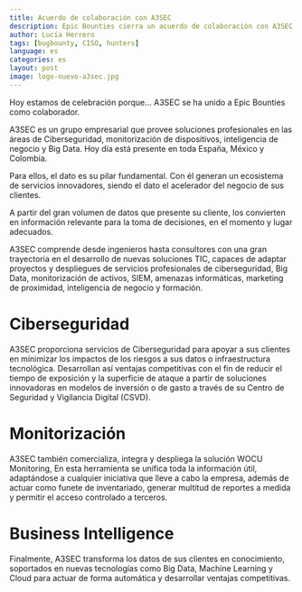 ```yaml
---
title: Acuerdo de colaboración con A3SEC
description: Epic Bounties cierra un acuerdo de colaboración con A3SEC
author: Lucía Herrero
tags: [bugbounty, CISO, hunters]
language: es
categories: es
layout: post
image: logo-nuevo-a3sec.jpg
---
```


Hoy estamos de celebración porque... A3SEC se ha unido a Epic Bounties como colaborador.

A3SEC es un grupo empresarial que provee soluciones profesionales en las áreas de Ciberseguridad, monitorización de dispositivos, inteligencia de negocio y Big Data. Hoy día está presente en toda España, México y Colombia. 

Para ellos, el dato es su pilar fundamental. Con él generan un ecosistema de servicios innovadores, siendo el dato el acelerador del negocio de sus clientes. 

A partir del gran volumen de datos que presente su cliente, los convierten en información relevante para la toma de decisiones, en el momento y lugar adecuados.

A3SEC comprende desde ingenieros hasta consultores con una gran trayectoria en el desarrollo de nuevas soluciones TIC, capaces de adaptar proyectos y despliegues de servicios profesionales de ciberseguridad, Big Data, monitorización de activos, SIEM, amenazas informáticas, marketing de proximidad, inteligencia de negocio y formación.

# Ciberseguridad    

A3SEC proporciona servicios de Ciberseguridad para apoyar a sus clientes en minimizar los impactos de los riesgos a sus datos o infraestructura tecnológica. Desarrollan así ventajas competitivas con el fin de reducir el tiempo de exposición y la superficie de ataque a partir de soluciones innovadoras en modelos de inversión o de gasto a través de su Centro de Seguridad y Vigilancia Digital (CSVD).

# Monitorización 

A3SEC también comercializa, integra y despliega la solución WOCU Monitoring, En esta herramienta se unifica toda la información útil, adaptándose a cualquier iniciativa que lleve a cabo la empresa, además de actuar como funete de inventariado, generar multitud de reportes a medida y permitir el acceso controlado a terceros.

# Business Intelligence 

Finalmente, A3SEC transforma los datos de sus clientes en conocimiento, soportados en nuevas tecnologías como Big Data, Machine Learning y Cloud para actuar de forma automática y desarrollar ventajas competitivas.
